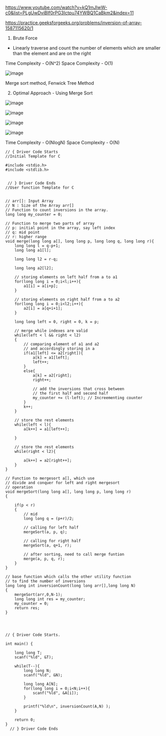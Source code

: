 https://www.youtube.com/watch?v=kQ1mJlwW-c0&list=PLgUwDviBIf0rPG3Ictpu74YWBQ1CaBkm2&index=11

https://practice.geeksforgeeks.org/problems/inversion-of-array-1587115620/1

1. Brute Force 

- Linearly traverse and count the number of elements which are smaller than the element and are on the right

Time Complexity - O(N^2)
Space Complexity - O(1)

![image](https://user-images.githubusercontent.com/53824950/138608861-e785c4c0-8438-4782-adcf-aaabe9a26562.png)


Merge sort method, Fenwick Tree Method

2. Optimal Approach - Using Merge Sort

![image](https://user-images.githubusercontent.com/53824950/138608946-f8964211-9432-46c1-9111-d1c796c75e6d.png)

![image](https://user-images.githubusercontent.com/53824950/138608983-382b7365-7c3d-4634-b41e-4f74c73962d1.png)

![image](https://user-images.githubusercontent.com/53824950/138609230-a8e53a9b-9123-4d1a-8813-ab6c0e72cf1e.png)

![image](https://user-images.githubusercontent.com/53824950/138609324-947f5bc6-6e68-4d3b-9b7a-a68e474706b6.png)


Time Complexity - O(NlogN)
Space Complexity - O(N)

```
// { Driver Code Starts
//Initial Template for C

#include <stdio.h>
#include <stdlib.h>


 // } Driver Code Ends
//User function Template for C


// arr[]: Input Array
// N : Size of the Array arr[]
// Function to count inversions in the array.
long long my_counter = 0;

// Function to merge two parts of array
// p: initial point in the array, say left index
// q: mid point
// r: higher range
void merge(long long a[], long long p, long long q, long long r){
    long long l = q-p+1;
    long long a1[l];

    long long l2 = r-q;
    
    long long a2[l2];
    
    // storing elements on left half from a to a1
    for(long long i = 0;i<l;i++){
        a1[i] = a[i+p];
    }
    
    // storing elements on right half from a to a2
    for(long long i = 0;i<l2;i++){
        a2[i] = a[q+i+1];
    }
    
    long long left = 0, right = 0, k = p;
    
    // merge while indexes are valid
    while(left < l && right < l2)
    {
        // comparing element of a1 and a2
        // and accordingly storing in a
        if(a1[left] <= a2[right]){
            a[k] = a1[left];
            left++;
        }
        else{
            a[k] = a2[right];
            right++;
            
            // add the inversions that cross between 
            // the first half and second half
            my_counter += (l-left); // Increementing counter
        }
        k++;
    }
    
    // store the rest elements
    while(left < l){
        a[k++] = a1[left++];
      
    }
    
    // store the rest elements 
    while(right < l2){
        
        a[k++] = a2[right++];
    }
}

// Function to mergesort a[], which use 
// divide and conquer for left and right mergesort
// operation
void mergeSort(long long a[], long long p, long long r)
{
    
    if(p < r)
    {
        // mid
        long long q = (p+r)/2;
        
        // calling for left half
        mergeSort(a, p, q);
        
        // calling for right half
        mergeSort(a, q+1, r);
        
        // after sorting, need to call merge funtion
        merge(a, p, q, r);
    }
}

// base function which calls the other utility function
// to find the number of inversions
long long int inversionCount(long long arr[],long long N)
{
    mergeSort(arr,0,N-1);
    long long int res = my_counter;
    my_counter = 0;
    return res;
}




// { Driver Code Starts.

int main() {
    
    long long T;
    scanf("%ld", &T);
    
    while(T--){
        long long N;
        scanf("%ld", &N);
        
        long long A[N];
        for(long long i = 0;i<N;i++){
            scanf("%ld", &A[i]);
        }
        
        printf("%ld\n", inversionCount(A,N) );
    }
    
    return 0;
}
  // } Driver Code Ends

```

